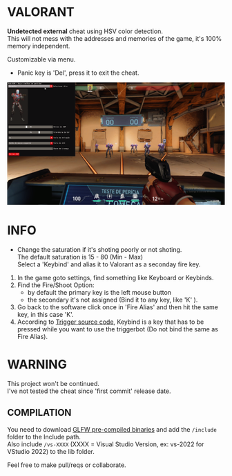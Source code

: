 # VALORANT  
**Undetected external** cheat using HSV color detection.  
This will not mess with the addresses and memories of the game, it's 100% memory independent.  
  
Customizable via menu.  
- Panic key is 'Del', press it to exit the cheat.  
  
![preview](Screenshot_1.png)    
 
# INFO    
- Change the saturation if it's shoting poorly or not shoting.  
The default saturation is 15 - 80 (Min - Max)       
Select a 'Keybind' and alias it to Valorant as a seconday fire key.   
1) In the game goto settings, find something like Keyboard or Keybinds. 
2) Find the Fire/Shoot Option:
    - by default the primary key is the left mouse button
    - the secondary it's not assigned (Bind it to any key, like 'K' ).
3) Go back to the software click once in 'Fire Alias' and then hit the same key, in this case 'K'.
4) According to [Trigger source code](https://github.com/dgrfps/valorant/blob/3191b89e7e2b36781529d51e897a1580f4c76131/Valorant/new/features/Trigger.hpp#L24), Keybind is a key that has to be pressed while you want to use the triggerbot (Do not bind the same as Fire Alias).

# WARNING  
This project won't be continued.  
I've not tested the cheat since 'first commit' release date.  

## COMPILATION   
You need to download [GLFW pre-compiled binaries](https://www.glfw.org/download) and add the `/include` folder to the Include path.  
Also include `/vs-XXXX` (XXXX = Visual Studio Version, ex: vs-2022 for VStudio 2022) to the lib folder. 
  
  
Feel free to make pull/reqs or collaborate.   
